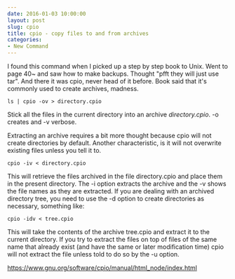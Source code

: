 ```yaml
---
date: 2016-01-03 10:00:00
layout: post
slug: cpio
title: cpio - copy files to and from archives 
categories:
- New Command
---
```

I found this command when I picked up a step by step book to Unix. Went to page 40~ and saw how to make backups. Thought "pfft they will just use tar". And there it was cpio, never head of it before. Book said that it's commonly used to create archives, madness. 

    ls | cpio -ov > directory.cpio

Stick all the files in the current directory into an archive *directory.cpio*. -o creates and -v verbose.

Extracting an archive requires a bit more thought because cpio will not create directories by default. Another characteristic, is it will not overwrite existing files unless you tell it to.

    cpio -iv < directory.cpio

This will retrieve the files archived in the file directory.cpio and place them in the present directory. The -i option extracts the archive and the -v shows the file names as they are extracted. If you are dealing with an archived directory tree, you need to use the -d option to create directories as necessary, something like:

    cpio -idv < tree.cpio

This will take the contents of the archive tree.cpio and extract it to the current directory. If you try to extract the files on top of files of the same name that already exist (and have the same or later modification time) cpio will not extract the file unless told to do so by the -u option. 

<https://www.gnu.org/software/cpio/manual/html_node/index.html>


